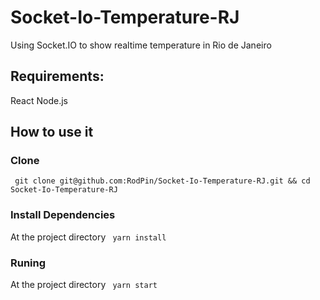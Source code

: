 # Socket-Io-Temperature-RJ
Using Socket.IO to show realtime temperature in Rio de Janeiro

## Requirements:
 React
 Node.js
 
## How to use it

### Clone

``` git clone git@github.com:RodPin/Socket-Io-Temperature-RJ.git && cd Socket-Io-Temperature-RJ```

### Install Dependencies

At the project directory
``` yarn install```

### Runing

At the project directory ``` yarn start```

